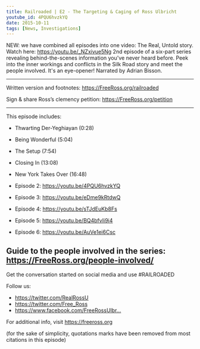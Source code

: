```yaml
---
title: Railroaded | E2 - The Targeting & Caging of Ross Ulbricht
youtube_id: 4PQU6hvzkYQ
date: 2015-10-11
tags: [News, Investigations]
---
```


NEW: we have combined all episodes into one video: The Real, Untold story. Watch here: <https://youtu.be/_NZxivue5Ng>
2nd episode of a six-part series revealing behind-the-scenes information you've never heard before. Peek into the inner workings and conflicts in the Silk Road story and meet the people involved. 
It's an eye-opener! 
Narrated by Adrian Bisson.


-----------------------------------------------------------------------------------------------
Written version and footnotes: <https://FreeRoss.org/railroaded>

Sign & share Ross’s clemency petition: <https://FreeRoss.org/petition>

-----------------------------------------------------------------------------------------------
This episode includes:

- Thwarting Der-Yeghiayan (0:28)
- Being Wonderful (5:04)
- The Setup (7:54)
- Closing In (13:08)
- New York Takes Over (16:48)

- Episode 2: <https://youtu.be/4PQU6hvzkYQ>
- Episode 3: <https://youtu.be/eDme9kRtdwQ>
- Episode 4: <https://youtu.be/sTJdEuKb8Fs>
- Episode 5: <https://youtu.be/BQ4bfvIi9i4>
- Episode 6: <https://youtu.be/AuVe1ei6Csc>

Guide to the people involved in the series: <https://FreeRoss.org/people-involved/>
-----------------------------------------------------------------------------------------------

Get the conversation started on social media and use #RAILROADED 

Follow us:

- <https://twitter.com/RealRossU>
- <https://twitter.com/Free_Ross>
- <https://www.facebook.com/FreeRossUlbr...>

For additional info, visit https://freeross.org

(for the sake of simplicity, quotations marks have been removed from most citations in this episode)

